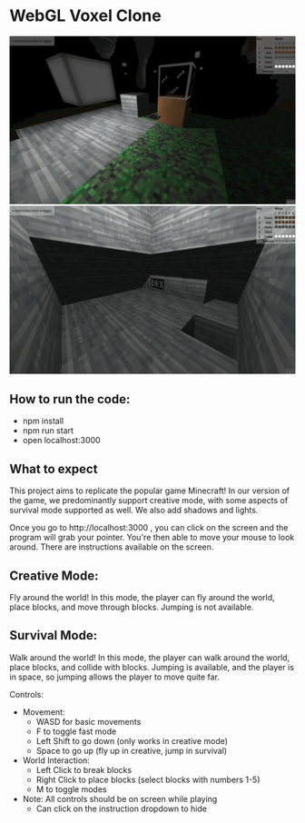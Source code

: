 # WebGL Voxel Clone
<p align="middle">
    <img src="assets/cs174a_project_screenshot1.png" width=600>
    <img src="assets/cs174a_project_screenshot2.png" width=600>
</p>

## How to run the code:
* npm install
* npm run start
* open localhost:3000

## What to expect
This project aims to replicate the popular game Minecraft! In our version
of the game, we predominantly support creative mode, with some aspects of
survival mode supported as well. We also add shadows and lights.

Once you go to http://localhost:3000 , you can click on the screen and the
program will grab your pointer. You're then able to move your mouse to look around.
There are instructions available on the screen.

## Creative Mode:
Fly around the world! In this mode, the player can fly around the world,
place blocks, and move through blocks. Jumping is not available.

## Survival Mode:
Walk around the world! In this mode, the player can walk around the world,
place blocks, and collide with blocks. Jumping is available, and the player
is in space, so jumping allows the player to move quite far.

Controls:
* Movement:
    * WASD for basic movements
    * F to toggle fast mode
    * Left Shift to go down (only works in creative mode)
    * Space to go up (fly up in creative, jump in survival)
* World Interaction:
    * Left Click to break blocks
    * Right Click to place blocks (select blocks with numbers 1-5)
    * M to toggle modes
* Note: All controls should be on screen while playing
    * Can click on the instruction dropdown to hide
